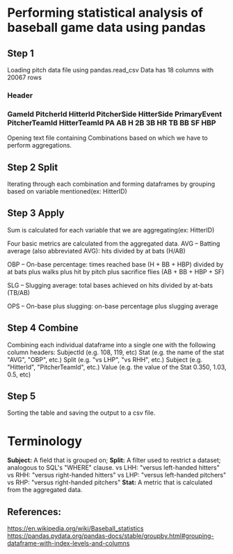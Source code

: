 # Performing statistical analysis of baseball game data using pandas


## Step 1
Loading pitch data file using pandas.read_csv
Data has 18 columns with 20067 rows
### Header 
### GameId	PitcherId	HitterId	PitcherSide	HitterSide	PrimaryEvent	PitcherTeamId	HitterTeamId	PA	AB	H	2B	3B	HR	TB	BB	SF	HBP

Opening text file containing Combinations based on which we have to perform aggregations.

## Step 2 Split
Iterating through each combination and forming dataframes by grouping based on variable mentioned(ex: HitterID)

## Step 3 Apply
Sum is calculated for each variable that we are aggregating(ex: HitterID) 

Four basic metrics are calculated from the aggregated data.
AVG – Batting average (also abbreviated AVG): hits divided by at bats (H/AB)    

OBP – On-base percentage: times reached base (H + BB + HBP) divided by at bats plus walks plus hit by pitch plus sacrifice flies (AB + BB + HBP + SF)

SLG – Slugging average: total bases achieved on hits divided by at-bats (TB/AB)

OPS – On-base plus slugging: on-base percentage plus slugging average

 

## Step 4 Combine
Combining each individual dataframe into a single one with the following column headers:
SubjectId (e.g. 108, 119, etc)
Stat (e.g. the name of the stat "AVG", "OBP", etc.)
Split (e.g. "vs LHP", "vs RHH", etc.)
Subject (e.g. "HitterId", "PitcherTeamId", etc.)
Value (e.g. the value of the Stat 0.350, 1.03, 0.5, etc)

## Step 5
Sorting the table and saving the output to a csv file.

# Terminology
**Subject:** A field that is grouped on; 
**Split:** A filter used to restrict a dataset; analogous to SQL's "WHERE"
clause.
vs LHH: "versus left-handed hitters"
vs RHH: "versus right-handed hitters"
vs LHP: "versus left-handed pitchers"
vs RHP: "versus right-handed pitchers"
**Stat:** A metric that is calculated from the aggregated data.


## References:
https://en.wikipedia.org/wiki/Baseball_statistics </br>
https://pandas.pydata.org/pandas-docs/stable/groupby.html#grouping-dataframe-with-index-levels-and-columns
